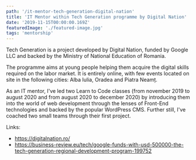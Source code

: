 ```yaml
---
path: '/it-mentor-tech-generation-digital-nation'
title: 'IT Mentor within Tech Generation programme by Digital Nation'
date: '2019-11-15T00:00:00.169Z'
featuredImage: './featured-image.jpg'
tags: 'mentorship'
---
```


Tech Generation is a project developed by Digital Nation, funded by Google LLC and backed by the Ministry of National Education of Romania.

The programme aims at young people helping them acquire the digital skills required on the labor market.
It is entirely online, with few events located on site in the following cities: Alba Iulia, Oradea and Piatra Neamț.

As an IT mentor, I've led two Learn to Code classes (from november 2019 to august 2020 and from august 2020 to december 2020) by introducing them into the world of web development through the lenses of Front-End technologies and backed by the popular WordPress CMS.
Further still, I've coached two small teams through their first project.

Links:
- <https://digitalnation.ro/>
- <https://business-review.eu/tech/google-funds-with-usd-500000-the-tech-generation-regional-development-program-199752>
